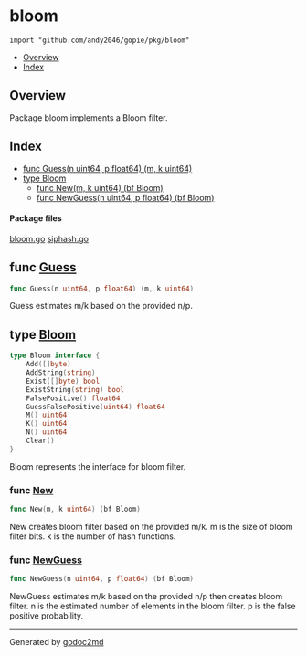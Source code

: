 

# bloom
`import "github.com/andy2046/gopie/pkg/bloom"`

* [Overview](#pkg-overview)
* [Index](#pkg-index)

## <a name="pkg-overview">Overview</a>
Package bloom implements a Bloom filter.




## <a name="pkg-index">Index</a>
* [func Guess(n uint64, p float64) (m, k uint64)](#Guess)
* [type Bloom](#Bloom)
  * [func New(m, k uint64) (bf Bloom)](#New)
  * [func NewGuess(n uint64, p float64) (bf Bloom)](#NewGuess)


#### <a name="pkg-files">Package files</a>
[bloom.go](/src/github.com/andy2046/gopie/pkg/bloom/bloom.go) [siphash.go](/src/github.com/andy2046/gopie/pkg/bloom/siphash.go) 





## <a name="Guess">func</a> [Guess](/src/target/bloom.go?s=1357:1402#L59)
``` go
func Guess(n uint64, p float64) (m, k uint64)
```
Guess estimates m/k based on the provided n/p.




## <a name="Bloom">type</a> [Bloom](/src/target/bloom.go?s=140:354#L10)
``` go
type Bloom interface {
    Add([]byte)
    AddString(string)
    Exist([]byte) bool
    ExistString(string) bool
    FalsePositive() float64
    GuessFalsePositive(uint64) float64
    M() uint64
    K() uint64
    N() uint64
    Clear()
}
```
Bloom represents the interface for bloom filter.







### <a name="New">func</a> [New](/src/target/bloom.go?s=825:857#L39)
``` go
func New(m, k uint64) (bf Bloom)
```
New creates bloom filter based on the provided m/k.
m is the size of bloom filter bits.
k is the number of hash functions.


### <a name="NewGuess">func</a> [NewGuess](/src/target/bloom.go?s=1217:1262#L53)
``` go
func NewGuess(n uint64, p float64) (bf Bloom)
```
NewGuess estimates m/k based on the provided n/p then creates bloom filter.
n is the estimated number of elements in the bloom filter.
p is the false positive probability.









- - -
Generated by [godoc2md](http://godoc.org/github.com/davecheney/godoc2md)
